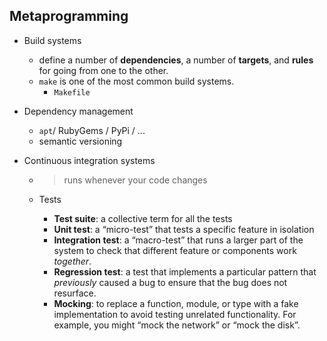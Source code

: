 ## Metaprogramming

- Build systems
    - define a number of **dependencies**, a number of **targets**, and **rules** for going from one to the other.
    - `make` is one of the most common build systems.
        - `Makefile`

- Dependency management
    - `apt`/ RubyGems / PyPi / ...
    - semantic versioning

- Continuous integration systems
    - > runs whenever your code changes
    
    - Tests
      
      - **Test suite**: a collective term for all the tests
      - **Unit test**: a “micro-test” that tests a specific feature in isolation
      - **Integration test**: a “macro-test” that runs a larger part of the system to check that different feature or components work *together*.
      - **Regression test**: a test that implements a particular pattern that *previously* caused a bug to ensure that the bug does not resurface.
      - **Mocking**: to replace a function, module, or type with a fake implementation to avoid testing unrelated functionality. For example, you might “mock the network” or “mock the disk”.
